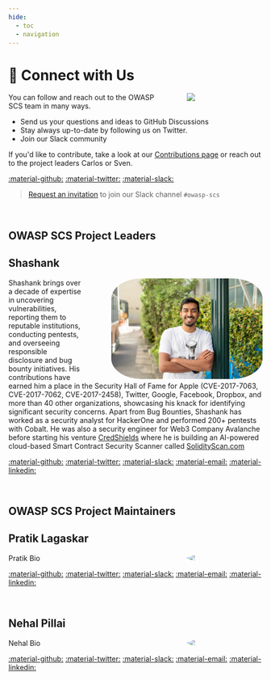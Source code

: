 ```yaml
---
hide:
  - toc
  - navigation
---
```


# &#128172; Connect with Us

<img src="../../assets/logo.svg" width="150px" style="margin-left: 4em; margin-top: 0em;" align="right">

You can follow and reach out to the OWASP SCS team in many ways.

- Send us your questions and ideas to GitHub Discussions
- Stay always up-to-date by following us on Twitter.
- Join our Slack community

If you'd like to contribute, take a look at our [Contributions page](contributing.md) or reach out to the project leaders Carlos or Sven.

[:material-github:](https://github.com/OWASP/scs/discussions)
[:material-twitter:](https://twitter.com/owasp_scs)
[:material-slack:](https://owasp.slack.com/archives/C07MNDE6TPZ)

> [Request an invitation](https://owasp.slack.com/archives/C07MNDE6TPZ) to join our Slack channel `#owasp-scs`

<br>

## OWASP SCS Project Leaders

## Shashank

<img src="../assets/shashank.jpg" width="300px" style="border-radius: 20%; margin-left: 4em;" align="right">

Shashank brings over a decade of expertise in uncovering vulnerabilities, reporting them to reputable institutions, conducting pentests, and overseeing responsible disclosure and bug bounty initiatives. His contributions have earned him a place in the Security Hall of Fame for Apple (CVE-2017-7063, CVE-2017-7062, CVE-2017-2458), Twitter, Google, Facebook, Dropbox, and more than 40 other organizations, showcasing his knack for identifying significant security concerns.
Apart from Bug Bounties, Shashank has worked as a security analyst for HackerOne and performed 200+ pentests with Cobalt. He was also a security engineer for Web3 Company Avalanche before starting his venture [CredShields](https://credshields.com) where he is building an AI-powered cloud-based Smart Contract Security Scanner called [SolidityScan.com](https://solidityscan.com)

[:material-github:](https://github.com/shashank-in)
[:material-twitter:](https://twitter.com/cyberboyIndia)
[:material-slack:](https://owasp.slack.com/team/U07DDRG0ANM)
[:material-email:](mailto:shashank@credshields.com)
[:material-linkedin:](https://linkedin.com/in/shashank-in)

<br>

## OWASP SCS Project Maintainers

## Pratik Lagaskar

<img src="../../assets/pratik.jpg" width="150px" style="border-radius: 50%; margin-left: 4em;" align="right">

Pratik Bio

[:material-github:]()
[:material-twitter:]()
[:material-slack:]()
[:material-email:]()
[:material-linkedin:]()

<br>

## Nehal Pillai

<img src="../../assets/nehal.jpg" width="150px" style="border-radius: 50%; margin-left: 4em;" align="right">

Nehal Bio

[:material-github:]()
[:material-twitter:]()
[:material-slack:]()
[:material-email:]()
[:material-linkedin:]()

<br>
